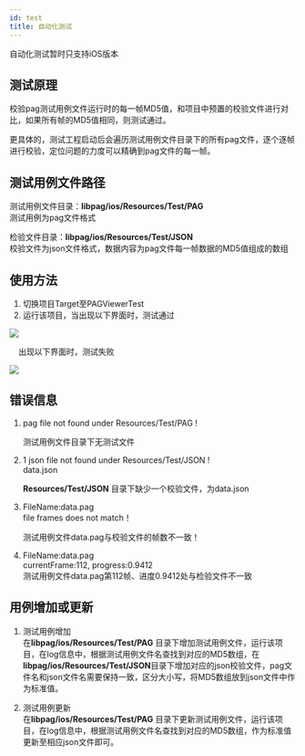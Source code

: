 ```yaml
---
id: test
title: 自动化测试
---
```


自动化测试暂时只支持iOS版本


## 测试原理
校验pag测试用例文件运行时的每一帧MD5值，和项目中预置的校验文件进行对比，如果所有帧的MD5值相同，则测试通过。

更具体的，测试工程启动后会遍历测试用例文件目录下的所有pag文件，逐个逐帧进行校验，定位问题的力度可以精确到pag文件的每一帧。


## 测试用例文件路径
测试用例文件目录：**libpag/ios/Resources/Test/PAG** <br/>
测试用例为pag文件格式

检验文件目录：**libpag/ios/Resources/Test/JSON** <br/>
校验文件为json文件格式，数据内容为pag文件每一帧数据的MD5值组成的数组


## 使用方法
 1. 切换项目Target至PAGViewerTest
 2. 运行该项目，当出现以下界面时，测试通过


![](/img/success.jpg)
 
   &nbsp;&nbsp;&nbsp;&nbsp;出现以下界面时，测试失败


![](/img/fail.jpg)

## 错误信息
 1. pag file not found under Resources/Test/PAG !
 
    测试用例文件目录下无测试文件
 
 2.  1 json file not found under Resources/Test/JSON !<br/>
     data.json
     
     **Resources/Test/JSON** 目录下缺少一个校验文件，为data.json
 3. FileName:data.pag<br/>
    file frames does not match！
    
    测试用例文件data.pag与校验文件的帧数不一致！
 4. FileName:data.pag<br/>
    currentFrame:112, progress:0.9412 <br/>
    测试用例文件data.pag第112帧、进度0.9412处与检验文件不一致


## 用例增加或更新
 1. 测试用例增加<br/>
    在**libpag/ios/Resources/Test/PAG** 目录下增加测试用例文件，运行该项目，在log信息中，根据测试用例文件名查找到对应的MD5数组，在**libpag/ios/Resources/Test/JSON**目录下增加对应的json校验文件，pag文件名和json文件名需要保持一致，区分大小写，将MD5数组放到json文件中作为标准值。
 
 2. 测试用例更新<br/>
    在**libpag/ios/Resources/Test/PAG** 目录下更新测试用例文件，运行该项目，在log信息中，根据测试用例文件名查找到对应的MD5数组，作为标准值更新至相应json文件即可。
    
    
   
